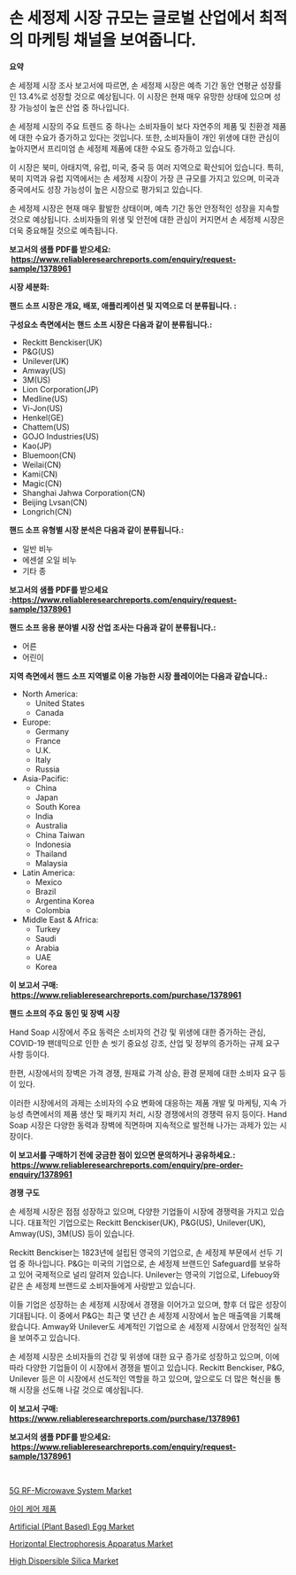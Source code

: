 <p><h1>손 세정제 시장 규모는 글로벌 산업에서 최적의 마케팅 채널을 보여줍니다.</h1></p><p><strong>요약</strong></p>
<p><p>손 세정제 시장 조사 보고서에 따르면, 손 세정제 시장은 예측 기간 동안 연평균 성장률인 13.4%로 성장할 것으로 예상됩니다. 이 시장은 현재 매우 유망한 상태에 있으며 성장 가능성이 높은 산업 중 하나입니다.</p><p>손 세정제 시장의 주요 트렌드 중 하나는 소비자들이 보다 자연주의 제품 및 친환경 제품에 대한 수요가 증가하고 있다는 것입니다. 또한, 소비자들이 개인 위생에 대한 관심이 높아지면서 프리미엄 손 세정제 제품에 대한 수요도 증가하고 있습니다.</p><p>이 시장은 북미, 아태지역, 유럽, 미국, 중국 등 여러 지역으로 확산되어 있습니다. 특히, 북미 지역과 유럽 지역에서는 손 세정제 시장이 가장 큰 규모를 가지고 있으며, 미국과 중국에서도 성장 가능성이 높은 시장으로 평가되고 있습니다.</p><p>손 세정제 시장은 현재 매우 활발한 상태이며, 예측 기간 동안 안정적인 성장을 지속할 것으로 예상됩니다. 소비자들의 위생 및 안전에 대한 관심이 커지면서 손 세정제 시장은 더욱 중요해질 것으로 예측됩니다.</p></p>
<p><strong>보고서의 샘플 PDF를 받으세요: &nbsp;<a href="https://www.reliableresearchreports.com/enquiry/request-sample/1378961">https://www.reliableresearchreports.com/enquiry/request-sample/1378961</a></strong></p>
<p><strong>시장 세분화:</strong></p>
<p><strong> 핸드 소프 시장은 개요, 배포, 애플리케이션 및 지역으로 더 분류됩니다. :</strong></p>
<p><strong>구성요소 측면에서는 핸드 소프 시장은 다음과 같이 분류됩니다.:</strong></p>
<p><ul><li>Reckitt Benckiser(UK)</li><li>P&G(US)</li><li>Unilever(UK)</li><li>Amway(US)</li><li>3M(US)</li><li>Lion Corporation(JP)</li><li>Medline(US)</li><li>Vi-Jon(US)</li><li>Henkel(GE)</li><li>Chattem(US)</li><li>GOJO Industries(US)</li><li>Kao(JP)</li><li>Bluemoon(CN)</li><li>Weilai(CN)</li><li>Kami(CN)</li><li>Magic(CN)</li><li>Shanghai Jahwa Corporation(CN)</li><li>Beijing Lvsan(CN)</li><li>Longrich(CN)</li></ul></p>
<p><strong> 핸드 소프 유형별 시장 분석은 다음과 같이 분류됩니다.:</strong></p>
<p><ul><li>일반 비누</li><li>에센셜 오일 비누</li><li>기타 종</li></ul></p>
<p><strong>보고서의 샘플 PDF를 받으세요 :<a href="https://www.reliableresearchreports.com/enquiry/request-sample/1378961">https://www.reliableresearchreports.com/enquiry/request-sample/1378961</a></strong></p>
<p><strong> 핸드 소프 응용 분야별 시장 산업 조사는 다음과 같이 분류됩니다.:</strong></p>
<p><ul><li>어른</li><li>어린이</li></ul></p>
<p><strong>지역 측면에서 핸드 소프 지역별로 이용 가능한 시장 플레이어는 다음과 같습니다.:</strong></p>
<p><ul>
    <li>
        North America:
        <ul>
            <li>United States</li>
            <li>Canada</li>
        </ul>
    </li>
    <li>
        Europe:
        <ul>
            <li>Germany</li>
            <li>France</li>
            <li>U.K.</li>
            <li>Italy</li>
            <li>Russia</li>
        </ul>
    </li>
    <li>
        Asia-Pacific:
        <ul>
            <li>China</li>
            <li>Japan</li>
            <li>South Korea</li>
            <li>India</li>
            <li>Australia</li>
            <li>China Taiwan</li>
            <li>Indonesia</li>
            <li>Thailand</li>
            <li>Malaysia</li>
        </ul>
    </li>
    <li>
        Latin America:
        <ul>
            <li>Mexico</li>
            <li>Brazil</li>
            <li>Argentina Korea</li>
            <li>Colombia</li>
        </ul>
    </li>
    <li>
        Middle East & Africa:
        <ul>
            <li>Turkey</li>
            <li>Saudi</li>
            <li>Arabia</li>
            <li>UAE</li>
            <li>Korea</li>
        </ul>
    </li>
    </ul></p>
<p><strong>이 보고서 구매: &nbsp;<a href="https://www.reliableresearchreports.com/purchase/1378961">https://www.reliableresearchreports.com/purchase/1378961</a></strong></p>
<p><strong>핸드 소프의 주요 동인 및 장벽 시장</strong></p>
<p><p>Hand Soap 시장에서 주요 동력은 소비자의 건강 및 위생에 대한 증가하는 관심, COVID-19 팬데믹으로 인한 손 씻기 중요성 강조, 산업 및 정부의 증가하는 규제 요구 사항 등이다. </p><p>한편, 시장에서의 장벽은 가격 경쟁, 원재료 가격 상승, 환경 문제에 대한 소비자 요구 등이 있다. </p><p>이러한 시장에서의 과제는 소비자의 수요 변화에 대응하는 제품 개발 및 마케팅, 지속 가능성 측면에서의 제품 생산 및 패키지 처리, 시장 경쟁에서의 경쟁력 유지 등이다. Hand Soap 시장은 다양한 동력과 장벽에 직면하며 지속적으로 발전해 나가는 과제가 있는 시장이다.</p></p>
<p><strong>이 보고서를 구매하기 전에 궁금한 점이 있으면 문의하거나 공유하세요.: &nbsp;<a href="https://www.reliableresearchreports.com/enquiry/pre-order-enquiry/1378961">https://www.reliableresearchreports.com/enquiry/pre-order-enquiry/1378961</a></strong></p>
<p><strong>경쟁 구도</strong></p>
<p><p>손 세정제 시장은 점점 성장하고 있으며, 다양한 기업들이 시장에 경쟁력을 가지고 있습니다. 대표적인 기업으로는 Reckitt Benckiser(UK), P&G(US), Unilever(UK), Amway(US), 3M(US) 등이 있습니다.</p><p>Reckitt Benckiser는 1823년에 설립된 영국의 기업으로, 손 세정제 부문에서 선두 기업 중 하나입니다. P&G는 미국의 기업으로, 손 세정제 브랜드인 Safeguard를 보유하고 있어 국제적으로 널리 알려져 있습니다. Unilever는 영국의 기업으로, Lifebuoy와 같은 손 세정제 브랜드로 소비자들에게 사랑받고 있습니다.</p><p>이들 기업은 성장하는 손 세정제 시장에서 경쟁을 이어가고 있으며, 향후 더 많은 성장이 기대됩니다. 이 중에서 P&G는 최근 몇 년간 손 세정제 시장에서 높은 매출액을 기록해 왔습니다. Amway와 Unilever도 세계적인 기업으로 손 세정제 시장에서 안정적인 실적을 보여주고 있습니다.</p><p>손 세정제 시장은 소비자들의 건강 및 위생에 대한 요구 증가로 성장하고 있으며, 이에 따라 다양한 기업들이 이 시장에서 경쟁을 벌이고 있습니다. Reckitt Benckiser, P&G, Unilever 등은 이 시장에서 선도적인 역할을 하고 있으며, 앞으로도 더 많은 혁신을 통해 시장을 선도해 나갈 것으로 예상됩니다.</p></p>
<p><strong>이 보고서 구매: &nbsp; <a href="https://www.reliableresearchreports.com/purchase/1378961">https://www.reliableresearchreports.com/purchase/1378961</a></strong></p>
<p><strong>보고서의 샘플 PDF를 받으세요: &nbsp;<a href="https://www.reliableresearchreports.com/enquiry/request-sample/1378961">https://www.reliableresearchreports.com/enquiry/request-sample/1378961</a></strong><strong></strong></p>
<p>&nbsp;</p>
<p><p><a href="https://issuu.com/reportprime-2/docs/5g-rf-microwave-system-market-size-2030.pptx">5G RF-Microwave System Market</a></p><p><a href="https://github.com/mpodehpw07370073/Market-Research-Report-List-1/blob/main/1090019908.md">아이 케어 제품</a></p><p><a href="https://view.publitas.com/reportprime-1/artificial-plant-based-egg-market-analysis-and-market-size-global-industry-overview-market-segmentation-and-forecast-2024-to-2031/">Artificial (Plant Based) Egg Market</a></p><p><a href="https://faithful-glue-af3.notion.site/Horizontal-Electrophoresis-Apparatus-Market-Size-and-Examines-its-Market-Scope-with-a-Primary-Focu-05bf51a9d7264199b4538eacef582700">Horizontal Electrophoresis Apparatus Market</a></p><p><a href="https://issuu.com/reportprime-2/docs/high-dispersible-silica-market-size-2030.pptx">High Dispersible Silica Market</a></p></p>